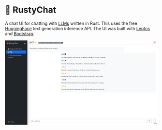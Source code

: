 # 🦀 RustyChat

A chat UI for chatting with [LLMs][1] written in Rust. This uses the free [HuggingFace][2] text generation inference API. The UI was built with [Leptos][3] and [Bootstrap][4].

![Screenshot of UI](docs/screenshot.png)

[1]: https://en.wikipedia.org/wiki/Large_language_model
[2]: https://huggingface.co/
[3]: https://github.com/leptos-rs/leptos
[4]: https://getbootstrap.com/
